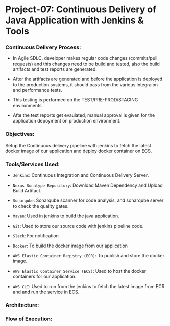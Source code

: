 # Project-07: Continuous Delivery of Java Application with Jenkins & Tools 

### Continuous Delivery Process:

- In Agile SDLC, developer makes regular code changes (commits/pull requests) and this changes need to be build and tested, also the build artifacts and test reports are generated. 

- After the artifacts are generated and before the application is deployed to the production systems, it should pass from the various integraion and performance tests.

- This testing is performed on the TEST/PRE-PROD/STAGING environments.

- Afte the test reports get evaulated, manual approval is given for the application depoyment on production environment.


### Objectives:

Setup the Continuous delivery pipeline with jenkins to fetch the latest docker image of our application and deploy docker container on ECS.

### Tools/Services Used:

- `Jenkins`: Continuous Integration and Continuous Delivery Server.

- `Nexus Sonatype Repository`: Download Maven Dependency and Upload Build Artifact.

- `Sonarqube`: Sonarqube scanner for code analysis, and sonarqube server to check the quality gates.

- `Maven`: Used in jenkins to build the java application.

- `Git`: Used to store our source code with jenkins pipeline code.

- `Slack`: For notification 

- `Docker`: To build the docker image from our application

- `AWS Elastic Container Registry (ECR)`: To publish and store the docker image.

- `AWS Elastic Container Service (ECS)`: Used to host the docker containers for our application.

- `AWS CLI`: Used to run from the jenkins to fetch the latest image from ECR and and run the service in ECS.


### Architecture:

### Flow of Execution:


